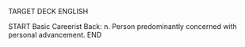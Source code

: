 TARGET DECK
ENGLISH

START
Basic
Careerist
Back: n. Person predominantly concerned with personal advancement.
END
